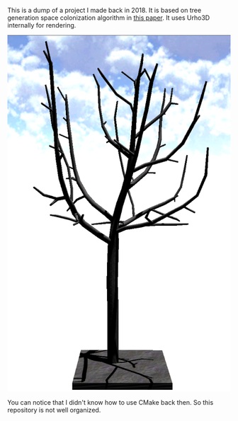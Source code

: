 This is a dump of a project I made back in 2018. It is based on tree generation space colonization algorithm in [this paper](http://algorithmicbotany.org/papers/colonization.egwnp2007.large.pdf).
It uses Urho3D internally for rendering.

![Tree](/images/tree1.png)

You can notice that I didn't know how to use CMake back then. So this repository is not well organized.

